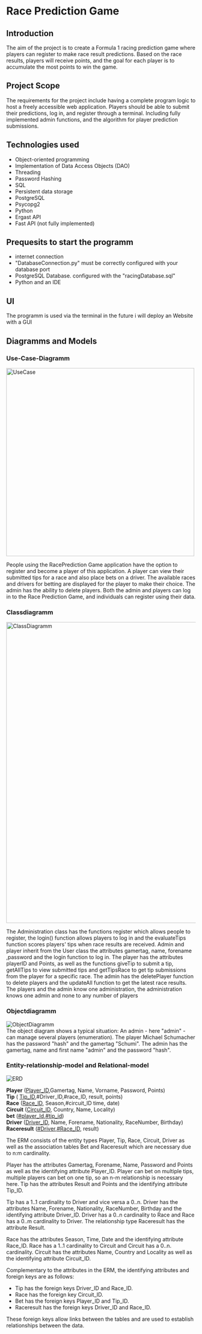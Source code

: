 # Race Prediction Game



## Introduction

The aim of the project is to create a Formula 1 racing prediction game where players can register to make race result predictions. Based on the race results, players will receive points, and the goal for each player is to accumulate the most points to win the game.

## Project Scope

The requirements for the project include having a complete program logic to host a freely accessible web application. Players should be able to submit their predictions, log in, and register through a terminal. Including fully implemented admin functions, and the algorithm for player prediction submissions.

## Technologies used
* Object-oriented programming
* Implementation of Data Access Objects (DAO)
* Threading
* Password Hashing
* SQL
* Persistent data storage
* PostgreSQL
* Psycopg2
* Python
* Ergast API
* Fast API (not fully implemented)

## Prequesits to start the programm
* internet connection
* "DatabaseConnection.py" must be correctly configured with your database port
* PostgreSQL Database. configured with the "racingDatabase.sql"
* Python and an IDE

## UI

The programm is used via the terminal in the future i will deploy an Website with a GUI

## Diagramms and Models

### Use-Case-Diagramm
<img src="Diagramms/UseCaseDiagramm.png" alt="UseCase" width="500">

People using the RacePrediction Game application have the option to register and become a player of this application. A player can view their submitted tips for a race and also place bets on a driver. The available races and drivers for betting are displayed for the player to make their choice. The admin has the ability to delete players. Both the admin and players can log in to the Race Prediction Game, and individuals can register using their data.

### Classdiagramm
<img src="Diagramms/ClassDiagramm.png" alt="ClassDiagramm" width="800">

The Administration class has the functions register which allows people to register, the login() function allows players to log in and the evaluateTips function scores players' tips when race results are received. Admin and player inherit from the User class the attributes gamertag, name, forename ,password and the login function to log in. The player has the attributes playerID and Points, as well as the functions giveTip to submit a tip, getAllTips to view submitted tips and getTipsRace to get tip submissions from the player for a specific race.
The admin has the deletePlayer function to delete players and the updateAll function to get the latest race results. The players and the admin know one administration, the administration knows one admin and none to any number of players

### Objectdiagramm
![ObjectDiagramm](Diagramms/ObjectDiagramm.png) <br>
The object diagram shows a typical situation: An admin - here "admin" - can manage several players (enumeration). The player Michael Schumacher has the password "hash" and the gamertag "Schumi". The admin has the gamertag, name and first name "admin" and the password "hash".

### Entity-relationship-model and Relational-model
![ERD](Diagramms/ERD.png)

__Player__ (<ins>Player_ID</ins>,Gamertag, Name, Vorname, Password, Points)<br>
__Tip__ ( <ins>Tip_ID</ins>,#Driver_ID,#race_ID, result, points) <br>
__Race__ (<ins>Race_ID</ins>, Season,#circuit_ID time, date) <br>
__Circuit__ (<ins>Circuit_ID</ins>, Country, Name, Locality) <br>
__bet__ (<ins>#player_Id,#tip_id</ins>) <br>
__Driver__ (<ins>Driver_ID</ins>, Name, Forename, Nationality, RaceNumber, Birthday)<br>
__Raceresult__ (<ins>#Driver,#Race_ID</ins>, result)


The ERM consists of the entity types Player, Tip, Race, Circuit, Driver as well as the association tables Bet and Raceresult which are necessary due to n:m cardinality.

Player has the attributes Gamertag, Forename, Name, Password and Points as well as the identifying attribute Player_ID. Player can bet on multiple tips, multiple players can bet on one tip, so an n-m relationship is necessary here.
Tip has the attributes Result and Points and the identifying attribute Tip_ID.

Tip has a 1..1 cardinality to Driver and vice versa a 0..n. Driver has the attributes Name, Forename, Nationality, RaceNumber, Birthday and the identifying attribute Driver_ID. Driver has a 0..n cardinality to Race and Race has a 0..m cardinality to Driver.
The relationship type Raceresult has the attribute Result.

Race has the attributes Season, Time, Date and the identifying attribute Race_ID.
Race has a 1..1 cardinality to Circuit and Circuit has a 0..n. cardinality.
Circuit has the attributes Name, Country and Locality as well as the identifying attribute Circuit_ID.

Complementary to the attributes in the ERM, the identifying attributes and foreign keys are as follows:

- Tip has the foreign keys Driver_ID and Race_ID.
- Race has the foreign key Circuit_ID.
- Bet has the foreign keys Player_ID and Tip_ID.
- Raceresult has the foreign keys Driver_ID and Race_ID.

These foreign keys allow links between the tables and are used to establish relationships between the data.
